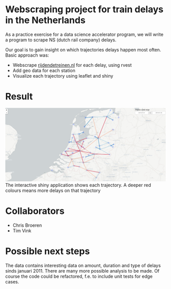 
# Webscraping project for train delays in the Netherlands

As a practice exercise for a data science accelerator program, we will write a program to scrape NS (dutch rail company) delays.

Our goal is to gain insight on which trajectories delays happen most often. Basic approach was: 
- Webscrape [rijdendetreinen.nl](http://www.rijdendetreinen.nl/storingen) for each delay, using rvest
- Add geo data for each station
- Visualize each trajectory using leaflet and shiny

# Result

![Example map](man/demo-map.png)
The interactive shiny application shows each trajectory. A deeper red colours means more delays on that trajectory

# Collaborators
- Chris Broeren
- Tim Vink

# Possible next steps
The data contains interesting data on amount, duration and type of delays sinds januari 2011. There are many more possible analysis to be made. Of course the code could be refactored, f.e. to include unit tests for edge cases. 


